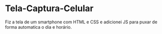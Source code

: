 # Tela-Captura-Celular
Fiz a tela de um smartphone com HTML e CSS e adicionei JS para puxar de forma automatica o dia e horário.
